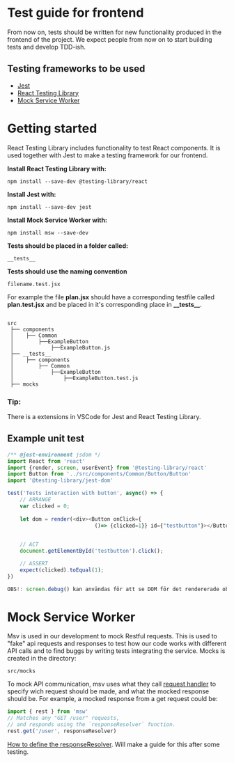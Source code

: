 # Test guide for frontend 
From now on, tests should be written for new functionality produced in the frontend of the project.
We expect people from now on to start building tests and develop TDD-ish. 

## Testing frameworks to be used
- [Jest](https://jestjs.io/docs/getting-started)
- [React Testing Library](https://testing-library.com/docs/react-testing-library/intro)
- [Mock Service Worker](https://mswjs.io/docs/)

# Getting started
React Testing Library includes functionality to test React components. It is used together with Jest to make a testing framework for our frontend.

**Install React Testing Library with:**

    npm install --save-dev @testing-library/react 

**Install Jest with:**

    npm install --save-dev jest 

**Install Mock Service Worker with:**

    npm install msw --save-dev

**Tests should be placed in a folder called:**

    __tests__ 

**Tests should use the naming convention**

    filename.test.jsx
    
For example the file **plan.jsx** should have a corresponding testfile called **plan.test.jsx** and be placed in it's corresponding place in **\_\_tests\_\_**.
```

src
 ├── components
 │    ├── Common
 │        ├──ExampleButton
 │            ├──ExampleButton.js
 ├── __tests__
 │    ├── components
 │        ├── Common
 │            ├──ExampleButton
 │                ├──ExampleButton.test.js
 ├── mocks

```

### Tip:
There is a extensions in VSCode for Jest and React Testing Library.

## Example unit test

```javascript 
/** @jest-environment jsdom */
import React from 'react'
import {render, screen, userEvent} from '@testing-library/react'
import Button from '../src/components/Common/Button/Button'
import '@testing-library/jest-dom'

test('Tests interaction with button', async() => {
    // ARRANGE
    var clicked = 0;
    
    let dom = render(<div><Button onClick={
                            ()=> {clicked=1}} id={"testbutton"}></Button></div>)
    

    // ACT
    document.getElementById('testbutton').click();

    // ASSERT
    expect(clicked).toEqual(1);
})

OBS!: screen.debug() kan användas för att se DOM för det rendererade objektet, i terminal.

```
# Mock Service Worker
Msv is used in our development to mock Restful requests. This is used to "fake" api requests and responses to test how our code works with different API calls and to find buggs by writing tests integrating the service. 
Mocks is created in the directory:

    src/mocks
    
To mock API communication, msv uses what they call [request handler](https://mswjs.io/docs/basics/request-handler) to specify wich request should be made, and what the mocked response should be.
For example, a mocked response from a get request could be:

```javascript 
import { rest } from 'msw'
// Matches any "GET /user" requests,
// and responds using the `responseResolver` function.
rest.get('/user', responseResolver)
```
[How to define the responseResolver](https://mswjs.io/docs/getting-started/mocks/rest-api). Will make a guide for this after some testing.







